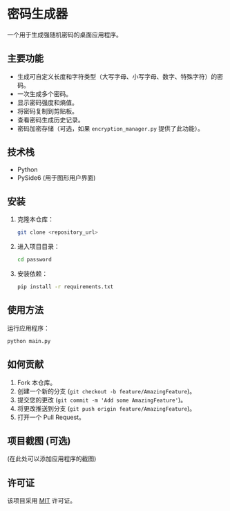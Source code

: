 # 密码生成器

一个用于生成强随机密码的桌面应用程序。

## 主要功能

*   生成可自定义长度和字符类型（大写字母、小写字母、数字、特殊字符）的密码。
*   一次生成多个密码。
*   显示密码强度和熵值。
*   将密码复制到剪贴板。
*   查看密码生成历史记录。
*   密码加密存储（可选，如果 `encryption_manager.py` 提供了此功能）。

## 技术栈

*   Python
*   PySide6 (用于图形用户界面)

## 安装

1.  克隆本仓库：
    ```bash
    git clone <repository_url>
    ```
2.  进入项目目录：
    ```bash
    cd password
    ```
3.  安装依赖：
    ```bash
    pip install -r requirements.txt
    ```

## 使用方法

运行应用程序：

```bash
python main.py
```

## 如何贡献

1.  Fork 本仓库。
2.  创建一个新的分支 (`git checkout -b feature/AmazingFeature`)。
3.  提交您的更改 (`git commit -m 'Add some AmazingFeature'`)。
4.  将更改推送到分支 (`git push origin feature/AmazingFeature`)。
5.  打开一个 Pull Request。

## 项目截图 (可选)

(在此处可以添加应用程序的截图)

## 许可证

该项目采用 [MIT](LICENSE) 许可证。